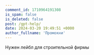 ```yaml
---
comment_id: 1710964191308
is_spam: false
is_deleted: false
post: /gpt-help/
date: 2024-03-20 19:49:51 +0000
author_fullname: 'Промокни'
---
```


Нужен лейбл для строительной фирмы

